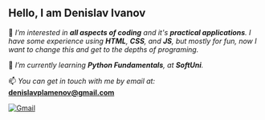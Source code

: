 <H2>Hello, I am Denislav Ivanov</H2>

👀 _I’m interested in **all aspects of coding** and it's **practical applications**. I have some experience using **HTML**, **CSS**, and **JS**, but mostly for fun, now I want to change this and get to the depths of programing._ 

🦉 _I’m currently learning **Python Fundamentals**, at **SoftUni**._

📫 _You can get in touch with me by email at:_ **denislavplamenov@gmail.com**


<a href="mailto:denislavplamenov@gmail.com"><img src="https://camo.githubusercontent.com/4a21774b9d6abd72ff3f8f2abf20cb44d95ea2c8c19b273b9df62a33266d087e/68747470733a2f2f696d672e736869656c64732e696f2f62616467652f2d476d61696c2d6331343433383f7374796c653d666c6174266c6f676f3d476d61696c266c6f676f436f6c6f723d7768697465" alt="Gmail" data-canonical-src="https://img.shields.io/badge/-Gmail-c14438?style=flat&amp;logo=Gmail&amp;logoColor=white" style="max-width: 100%;"></a>
<!---
Den-PI/Den-PI is a ✨ special ✨ repository because its `README.md` (this file) appears on your GitHub profile.
You can click the Preview link to take a look at your changes.
--->
